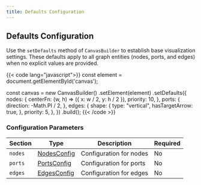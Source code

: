 ```yaml
---
title: Defaults Configuration
---
```


## Defaults Configuration

Use the `setDefaults` method of `CanvasBuilder` to establish base visualization settings.
These defaults apply to all graph entities (nodes, ports, and edges) when no explicit values are provided.

{{< code lang="javascript">}}
const element = document.getElementById('canvas');

const canvas = new CanvasBuilder()
  .setElement(element)
  .setDefaults({
    nodes: {
      centerFn: (w, h) => ({ x: w / 2, y: h / 2 }),
      priority: 10,
    },
    ports: {
      direction: -Math.PI / 2,
    },
    edges: {
      shape: {
        type: "vertical",
        hasTargetArrow: true,
      },
      priority: 5,
    },
  })
  .build();
{{< /code >}}

### Configuration Parameters

| Section | Type                 | Description             | Required |
|---------|----------------------|-------------------------|----------|
| `nodes` | [NodesConfig](nodes) | Configuration for nodes | No       |
| `ports` | [PortsConfig](ports) | Configuration for ports | No       |
| `edges` | [EdgesConfig](edges) | Configuration for edges | No       |
